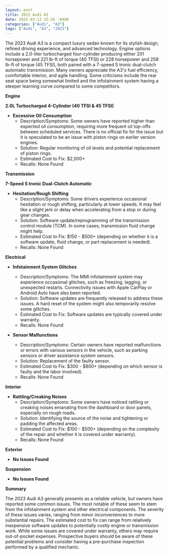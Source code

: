 ```yaml
---
layout: post
title: 2023 Audi A3
date: 2025-03-12 15:26 -0400
categories: ["Audi", "A3"]
tags: ["Audi", "A3", "2023"]
---
```

The 2023 Audi A3 is a compact luxury sedan known for its stylish design, refined driving experience, and advanced technology. Engine options include a 2.0-liter turbocharged four-cylinder producing either 201 horsepower and 221 lb-ft of torque (40 TFSI) or 228 horsepower and 258 lb-ft of torque (45 TFSI), both paired with a 7-speed S tronic dual-clutch automatic transmission. Many owners appreciate the A3's fuel efficiency, comfortable interior, and agile handling. Some criticisms include the rear seat space being somewhat limited and the infotainment system having a steeper learning curve compared to some competitors.

**Engine**

**2.0L Turbocharged 4-Cylinder (40 TFSI & 45 TFSI)**

*   **Excessive Oil Consumption**
    *   Description/Symptoms: Some owners have reported higher than expected oil consumption, requiring more frequent oil top-offs between scheduled services. There is no official fix for the issue but it is speculated to be an issue with piston rings on earlier version engines.
    *   Solution: Regular monitoring of oil levels and potential replacement of piston rings.
    *   Estimated Cost to Fix: $2,000+
    *   Recalls: None Found

**Transmission**

**7-Speed S tronic Dual-Clutch Automatic**

*   **Hesitation/Rough Shifting**
    *   Description/Symptoms: Some drivers experience occasional hesitation or rough shifting, particularly at lower speeds. It may feel like a slight jerk or delay when accelerating from a stop or during gear changes.
    *   Solution: Software update/reprogramming of the transmission control module (TCM). In some cases, transmission fluid change might help.
    *   Estimated Cost to Fix: $150 - $500+ (depending on whether it is a software update, fluid change, or part replacement is needed).
    *   Recalls: None Found

**Electrical**

*   **Infotainment System Glitches**
    *   Description/Symptoms: The MMI infotainment system may experience occasional glitches, such as freezing, lagging, or unexpected restarts. Connectivity issues with Apple CarPlay or Android Auto have also been reported.
    *   Solution: Software updates are frequently released to address these issues. A hard reset of the system might also temporarily resolve some glitches.
    *   Estimated Cost to Fix: Software updates are typically covered under warranty.
    *   Recalls: None Found

*   **Sensor Malfunctions**
    * Description/Symptoms: Certain owners have reported malfunctions or errors with various sensors in the vehicle, such as parking sensors or driver assistance system sensors.
    *   Solution: Replacement of the faulty sensor.
    *   Estimated Cost to Fix: $300 - $800+ (depending on which sensor is faulty and the labor involved).
    *   Recalls: None Found

**Interior**

*   **Rattling/Creaking Noises**
    *   Description/Symptoms: Some owners have noticed rattling or creaking noises emanating from the dashboard or door panels, especially on rough roads.
    *   Solution: Identifying the source of the noise and tightening or padding the affected areas.
    *   Estimated Cost to Fix: $100 - $500+ (depending on the complexity of the repair and whether it is covered under warranty).
    *   Recalls: None Found

**Exterior**

*   **No Issues Found**

**Suspension**

*   **No Issues Found**

**Summary**

The 2023 Audi A3 generally presents as a reliable vehicle, but owners have reported some common issues. The most notable of these seem to stem from the infotainment system and other electrical components. The severity of these issues varies, ranging from minor inconveniences to more substantial repairs. The estimated cost to fix can range from relatively inexpensive software updates to potentially costly engine or transmission work. While some issues are covered under warranty, others may require out-of-pocket expenses. Prospective buyers should be aware of these potential problems and consider having a pre-purchase inspection performed by a qualified mechanic.

